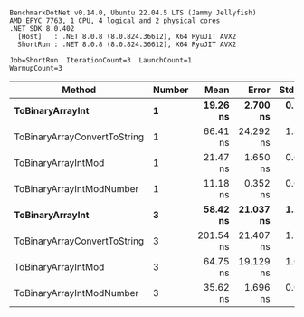 ```

BenchmarkDotNet v0.14.0, Ubuntu 22.04.5 LTS (Jammy Jellyfish)
AMD EPYC 7763, 1 CPU, 4 logical and 2 physical cores
.NET SDK 8.0.402
  [Host]   : .NET 8.0.8 (8.0.824.36612), X64 RyuJIT AVX2
  ShortRun : .NET 8.0.8 (8.0.824.36612), X64 RyuJIT AVX2

Job=ShortRun  IterationCount=3  LaunchCount=1  
WarmupCount=3  

```
| Method                       | Number | Mean      | Error     | StdDev   | Min       | Max       | Gen0   | Allocated |
|----------------------------- |------- |----------:|----------:|---------:|----------:|----------:|-------:|----------:|
| **ToBinaryArrayInt**             | **1**      |  **19.26 ns** |  **2.700 ns** | **0.148 ns** |  **19.13 ns** |  **19.42 ns** | **0.0004** |      **32 B** |
| ToBinaryArrayConvertToString | 1      |  66.41 ns | 24.292 ns | 1.332 ns |  64.98 ns |  67.62 ns | 0.0011 |      96 B |
| ToBinaryArrayIntMod          | 1      |  21.47 ns |  1.650 ns | 0.090 ns |  21.41 ns |  21.58 ns | 0.0004 |      32 B |
| ToBinaryArrayIntModNumber    | 1      |  11.18 ns |  0.352 ns | 0.019 ns |  11.16 ns |  11.20 ns | 0.0004 |      32 B |
| **ToBinaryArrayInt**             | **3**      |  **58.42 ns** | **21.037 ns** | **1.153 ns** |  **57.44 ns** |  **59.69 ns** | **0.0011** |      **96 B** |
| ToBinaryArrayConvertToString | 3      | 201.54 ns | 21.407 ns | 1.173 ns | 200.62 ns | 202.86 ns | 0.0033 |     296 B |
| ToBinaryArrayIntMod          | 3      |  64.75 ns | 19.129 ns | 1.049 ns |  63.84 ns |  65.89 ns | 0.0011 |      96 B |
| ToBinaryArrayIntModNumber    | 3      |  35.62 ns |  1.696 ns | 0.093 ns |  35.53 ns |  35.72 ns | 0.0011 |      96 B |
